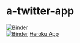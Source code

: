 # a-twitter-app
[![Binder](https://mybinder.org/badge_logo.svg)](https://mybinder.org/v2/gh/BCCghspace/tweets-on-femalerights/HEAD?labpath=a%20twitter%20app%20-%20v1.ipynb)  
[![Binder](https://mybinder.org/badge_logo.svg)](https://mybinder.org/v2/gh/BCCghspace/tweets-on-femalerights/HEAD?urlpath=%2Fpanel%2Fa%20twitter%20app%20-%20v1)
[Heroku App](https://tweets-on-femalerights.herokuapp.com/)
